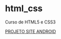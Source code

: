 # html_css
 Curso de HTML5 e CSS3

<a href="https://html-css-organization.github.io/html_css-original/desafios/desafio10/android.html"> PROJETO SITE ANDROID</a>